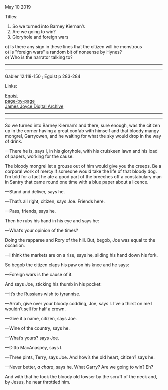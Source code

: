 May 10 2019




Titles:
1. So we turned into Barney Kiernan’s
2. Are we going to win?
3. Gloryhole and foreign wars



o) Is there any sign in these lines that the citizen will be monstrous  
o) Is "foreign wars" a random bit of nonsense by Hynes?  
o) Who is the narrator talking to?  
 
------
------

Gabler 12.118-150 ; Egoist p 283-284

Links:

[Egoist](https://archive.org/stream/ulysses00joyc_1?ref=ol#page/283/mode/1up)  
[page-by-page](http://ulyssespages.blogspot.com/2014/11/p283.html)  
[James Joyce Digital Archive](http://www.jjda.ie/main/JJDA/U/ulex/n/lexn.htm)  


------
------

So we turned into Barney Kiernan’s and there, sure enough, was the citizen up in the corner having a great confab with himself and that bloody mangy mongrel, Garryowen, and he waiting for what the sky would drop in the way of drink.

—There he is, says I, in his gloryhole, with his cruiskeen lawn and his load of papers, working for the cause.

The bloody mongrel let a grouse out of him would give you the creeps. Be a corporal work of mercy if someone would take the life of that bloody dog. I’m told for a fact he ate a good part of the breeches off a constabulary man in Santry that came round one time with a blue paper about a licence.

—Stand and deliver, says he.

—That’s all right, citizen, says Joe. Friends here.

—Pass, friends, says he.

Then he rubs his hand in his eye and says he:

—What’s your opinion of the times?

Doing the rapparee and Rory of the hill. But, begob, Joe was equal to the occasion.

—I think the markets are on a rise, says he, sliding his hand down his fork.

So begob the citizen claps his paw on his knee and he says:

—Foreign wars is the cause of it.

And says Joe, sticking his thumb in his pocket:

—It’s the Russians wish to tyrannise.

—Arrah, give over your bloody codding, Joe, says I. I’ve a thirst on me I wouldn’t sell for half a crown.

—Give it a name, citizen, says Joe.

—Wine of the country, says he.

—What’s yours? says Joe.

—Ditto MacAnaspey, says I.

—Three pints, Terry, says Joe. And how’s the old heart, citizen? says he.

—Never better, *a chara*, says he. What Garry? Are we going to win? Eh?

And with that he took the bloody old towser by the scruff of the neck and, by Jesus, he near throttled him.


